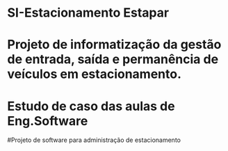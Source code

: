 # SI-Estacionamento Estapar
# Projeto de informatização da gestão de entrada, saída e permanência de veículos em estacionamento.
# Estudo de caso das aulas de Eng.Software
#Projeto de software para administração de estacionamento
